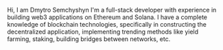Hi, I am Dmytro Semchyshyn
I'm a full-stack developer with experience in building web3 applications on Ethereum and Solana. 
I have a complete knowledge of blockchain technologies, specifically in constructing the decentralized application, implementing trending methods like yield farming, staking, building bridges between networks, etc.
